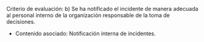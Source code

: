 Criterio de evaluación:
b) Se ha notificado el incidente de manera adecuada al personal interno de la organización responsable de la toma de decisiones.

* Contenido asociado: Notificación interna de incidentes.